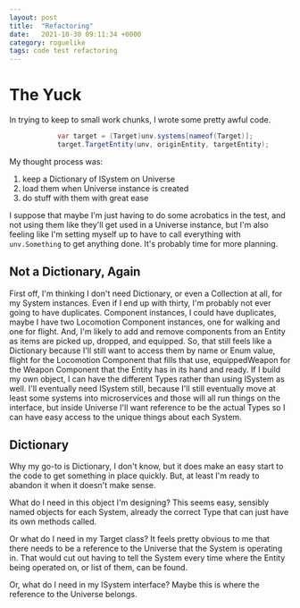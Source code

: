 ```yaml
---
layout: post
title:  "Refactoring"
date:   2021-10-30 09:11:34 +0000
category: roguelike
tags: code test refactoring
---
```


# The Yuck
In trying to keep to small work chunks, I wrote some pretty awful code.  

``` csharp
            var target = (Target)unv.systems[nameof(Target)];
            target.TargetEntity(unv, originEntity, targetEntity);
```

My thought process was:
1. keep a Dictionary of ISystem on Universe
1. load them when Universe instance is created
1. do stuff with them with great ease

I suppose that maybe I'm just having to do some acrobatics in the test, and not using them like they'll get used in a Universe instance, but I'm also feeling like I'm setting myself up to have to call everything with ```unv.Something``` to get anything done. It's probably time for more planning.  

## Not a Dictionary, Again
First off, I'm thinking I don't need Dictionary, or even a Collection at all, for my System instances. Even if I end up with thirty, I'm probably not ever going to have duplicates. Component instances, I could have duplicates, maybe I have two Locomotion Component instances, one for walking and one for flight. And, I'm likely to add and remove components from an Entity as items are picked up, dropped, and equipped. So, that still feels like a Dictionary because I'll still want to access them by name or Enum value, flight for the Locomotion Component that fills that use, equippedWeapon for the Weapon Component that the Entity has in its hand and ready. If I build my own object, I can have the different Types rather than using ISystem as well. I'll eventually need ISystem still, because I'll still eventually move at least some systems into microservices and those will all run things on the interface, but inside Universe I'll want reference to be the actual Types so I can have easy access to the unique things about each System.  

## Dictionary
Why my go-to is Dictionary, I don't know, but it does make an easy start to the code to get something in place quickly. But, at least I'm ready to abandon it when it doesn't make sense.  

What do I need in this object I'm designing? This seems easy, sensibly named objects for each System, already the correct Type that can just have its own methods called.  

Or what do I need in my Target class? It feels pretty obvious to me that there needs to be a reference to the Universe that the System is operating in. That would cut out having to tell the System every time where the Entity being operated on, or list of them, can be found.  

Or, what do I need in my ISystem interface? Maybe this is where the reference to the Universe belongs.  